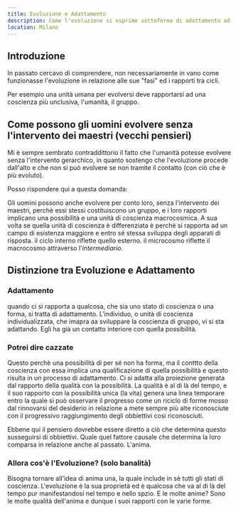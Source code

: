 ```yaml
---
title: Evoluzione e Adattamento
description: Come l'evoluzione si esprime sottoforma di adattamento ad una condizione percepita interiormente e che gradualmente si manifesta
location: Milano
---
```


## Introduzione

In passato cercavo di comprendere, non necessariamente in vano come funzionasse l'evoluzione in relazione alle sue "fasi" ed i rapporti tra cicli.

Per esempio una unità umana per evolversi deve rapportarsi ad una coscienza più unclusiva, l'umanità, il gruppo.

## Come possono gli uomini evolvere senza l'intervento dei maestri (vecchi pensieri)

Mi è sempre sembrato contraddittorio il fatto che l'umanità potesse evolvere senza l'intervento gerarchico, in quanto sostengo che l'evoluzione procede dall'alto e che non si può evolvere se non tramite il contatto (con ciò che è più evoluto).

Posso rispondere qui a questa domanda:

Gli uomini possono anche evolvere per conto loro, senza l'intervento dei maestri, perchè essi stessi costituiscono un gruppo, e i loro rapporti implicano una possibilità e una unità di coscienza macrocosmica. A sua volta se quella unità di coscienza è differenziata è perchè si rapporta ad un campo di esistenza maggiore e entro sé stessa sviluppa degli apparati di risposta. il ciclo interno riflette quello esterno. il microcosmo riflette il macrocosmo attraverso l'_intermediario_.

## Distinzione tra Evoluzione e Adattamento

### Adattamento

quando ci si rapporta a qualcosa, che sia uno stato di coscienza o una forma, si tratta di adattamento.
L'individuo, o unità di coscienza individualizzata, che imapra aa sviluppare la coscienza di gruppo, vi si sta adattando. Egli ha già un contatto interiore con quella possibilità.

### Potrei dire cazzate

Questo perchè una possibilità di per sé non ha forma, ma il conttto della coscienza con essa implica una qualificazione di quella possibilità e questo risulta in un processo di adattamento.
Ci si adatta alla proiezione generata dal rapporto della qualità con la possibilità.
La qualità è al di là del tempo, e il suo rapporto con la possibilità unica (la vita) genera una linea temporare entro la quale si può osservare il progresso come un riciclo di forme mosso dal rinnovarsi del desiderio in relazione a mete sempre più alte riconosciute con il progressivo raggiungimento degli obbiettivi così riconosciuti.

Ebbene qui il pensiero dovrebbe essere diretto a ciò che determina questo susseguirsi di obbiettivi. Quale quel fattore causale che determina la loro comparsa in relazione anche al passato. L'anima.

### Allora cos'è l'Evoluzione? (solo banalità)
Bisogna tornare all'idea di anima una, la quale include in sè tutti gli stati di coscienza.
L'evoluzione è la sua proprietà ed è qualcosa che va al di là del tempo pur manifestandosi nel tempo e nello spzio. E le molte anime? Sono le molte qualità dell'anima e dunque i suoi rapporti con le varie forme.